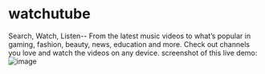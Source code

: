 # watchutube
Search, Watch, Listen-- From the latest music videos to what’s popular in gaming, fashion, beauty, news, education and more. Check out channels you love and watch the videos on any device.
screenshot of this live demo: 
![image](https://github.com/kasthurireddy2/watchutube/assets/114274119/6d4a4ed7-4f08-464d-a943-d0b41963052c)
